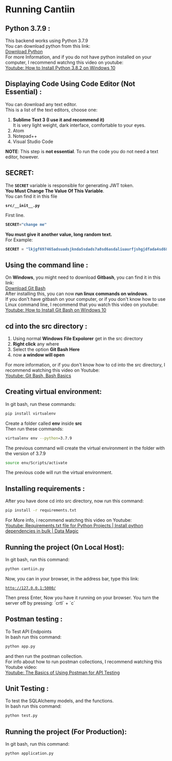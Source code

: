 # Running Cantiin #

## Python 3.7.9 : ##
This backend works using Python 3.7.9  
You can download python from this link:  
<a href="https://www.python.org/downloads/release/python-379/"
target="_blank">
Download Python</a>  
For more Information, and if you do not have python 
installed on your computer, I recommend watchng this video 
on youtube:  
<a href="https://www.youtube.com/watch?v=UvcQlPZ8ecA"
target="_blank">
Youtube: How to Install Python 3.8.2 on Windows 10</a>



## Displaying Code Using Code Editor (Not Essential) : ##
You can download any text editor.  
This is a list of the text editors, choose one:
1. **Sublime Text 3 (I use it and recommend it)**  
It is very light weight, dark interface, comfortable to your eyes.
2. Atom
3. Notepad++
4. Visual Studio Code

**NOTE**: This step is **not essential**.
To run the code you do not need a text editor, however.


## SECRET: ##
The **`SECRET`** variable is responsible for generating JWT token.  
**You Must Change The Value Of This Variable**.  
You can find it in this file

<b>

```directory
src/__init__.py
```

</b>
First line.
<b>

```python
SECRET="change me"
```

</b>

**You must give it another value, long random text.**  
For Example:  

<b>

```python
SECRET = "lkjgf697465adsuadsjknda5sdads7a8sd6asdaliuaurfjshgjdfada4sd68a7deeaWIUDIUDASJDALKSDJauhjaaAUuYUYIUHHGYTYTYSAUGHzb8547687654564DAHSDUIAWEYSAYGDWYUATWARDADAW8D7A64DS5A1DASDKJASLIUDASHDKAJSGJHASDFATWRAUJGSDHDWA6DS4A68S4687687a56d46sd4a65sd7asdalskijdalkjsdakdbhjdvasdasydaiuwywew687ew8a56ajhdakhdaasdhgahjksdgasdytayusdtasda5d6sa4d65jshdajshdausdaa"
```

</b>


## Using the command line : ##
On **Windows**, you might need to download **Gitbash**, you can
 find it in this link:  
<a href="https://git-scm.com/downloads"
target="_blank">
Download Git Bash</a>  
After installing this, you can now 
**run linux commands on windows**.  
If you don't have gitbash on your computer, or if you don't
know how to use Linux command line, I recommend that you 
watch this video on youtube:  
<a href="https://www.youtube.com/watch?v=qdwWe9COT9k"
target="_blank">
Youtube: How to Install Git Bash on Windows 10</a>



## cd into the src directory : ##
1. Using normal **Windows File Expolorer** get in the 
src directory
2. **Right click** any where
3. Select the option **Git Bash Here**
4. now **a window will open**

For more information, or if you don't know how to cd into the
src directory, I recommend watching this video on Youtube:  
<a href="https://www.youtube.com/watch?v=oQc-2gsjgDg"
target="_blank">
Youtube: Git Bash, Bash Basics</a>






## Creating virtual environment: ##
In git bash, run these commands:
```bash
pip install virtualenv
```
Create a folder called **env** inside **src**  
Then run these commands: 
```bash
virtualenv env --python=3.7.9
```
The previous command will create the virtual environment 
in the folder with the version of 3.7.9
```bash
source env/Scripts/activate
```
The previous code will run the virtual environment.


## Installing requirements : ##
After you have done cd into src directory, now run this command:  
```bash
pip install -r requirements.txt
```
For More info, i recommend watchng this video on Youtube:  
<a href="https://www.youtube.com/watch?v=empqyr7vZ8o"
target="_blank">
Youtube: Requirements.txt file for Python Projects | Install python dependencies in bulk | Data Magic</a>


## Running the project (On Local Host): ##
In git bash, run this command:
```bash
python cantiin.py
```
Now, you can in your browser, in the address bar, type this link: 
<a href="http://127.0.0.1:5000/" target="_blank">
```url
http://127.0.0.1:5000/
```
</a>
Then press Enter, Now you have it running on your browser.  
You turn the server off by pressing: 
`crtl` + `c`





## Postman testing : ##
To Test API Endpoints  
In bash run this command: 
```bash
python app.py
``` 
and then run the postman collection.  
For info about how to run postman collections, 
I recommend watching this Youtube video:  
<a href="https://www.youtube.com/watch?v=t5n07Ybz7yI"
target="_blank">
Youtube: The Basics of Using Postman for API Testing</a>





## Unit Testing : ##
To test the SQLAlchemy models, and the functions.  
In bash run this command: 
```bash
python test.py
``` 



## Running the project (For Production): ##
In git bash, run this command:
```bash
python application.py
``` 